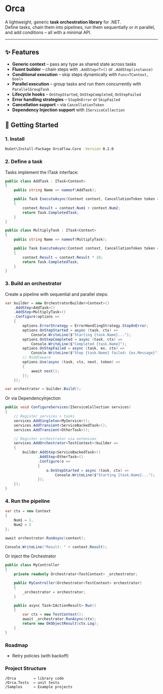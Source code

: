 # Orca

A lightweight, generic **task orchestration library** for .NET.  
Define tasks, chain them into pipelines, run them sequentially or in parallel, and add conditions – all with a minimal API.

---

## ✨ Features

- **Generic context** – pass any type as shared state across tasks
- **Fluent builder** – chain steps with `.AddStep<T>()` or `.AddStep(instance)`
- **Conditional execution** – skip steps dynamically with `Func<TContext, bool>`
- **Parallel execution** – group tasks and run them concurrently with `ParallelGroupTask`
- **Lifecycle hooks** – `OnStepStarted`, `OnStepCompleted`, `OnStepFailed`
- **Error handling strategies** – `StopOnError` or `SkipFailed`
- **Cancellation support** – via `CancellationToken`
- **Dependency Injection support** with `IServiceCollection`

## 🚀 Getting Started

### 1. Install

```bash
NuGet\Install-Package OrcaFlow.Core -Version 0.2.0
```

### 2. Define a task

Tasks implement the ITask<TContext> interface:

```csharp
public class AddTask : ITask<Context>
{
    public string Name => nameof(AddTask);

    public Task ExecuteAsync(Context context, CancellationToken token = default)
    {
        context.Result = context.Num1 + context.Num2;
        return Task.CompletedTask;
    }
}

public class MultiplyTask : ITask<Context>
{
    public string Name => nameof(MultiplyTask);

    public Task ExecuteAsync(Context context, CancellationToken token = default)
    {
        context.Result = context.Result * 10;
        return Task.CompletedTask;
    }
}
```

### 3. Build an orchestrator

Create a pipeline with sequential and parallel steps:

```csharp
var builder = new OrchestratorBuilder<Context>()
    .AddStep<AddTask>()
    .AddStep<MultiplyTask>()
    .Configure(options =>
    {
        options.ErrorStrategy = ErrorHandlingStrategy.StopOnError;
        options.OnStepStarted = async (task, ctx) =>
            Console.WriteLine($"Starting {task.Name}...");
        options.OnStepCompleted = async (task, ctx) =>
            Console.WriteLine($"Completed {task.Name}");
        options.OnStepFailed = async (task, ex, ctx) =>
            Console.WriteLine($"Step {task.Name} failed: {ex.Message}");
        // Middleware
        options.Use(async (task, ctx, next, token) =>
        {
            await next();
        });
    });

var orchestrator = builder.Build();
```

Or via DependencyInjection

```csharp
public void ConfigureServices(IServiceCollection services)
{
    // Register services + tasks
    services.AddSingleton<MyService>();
    services.AddTransient<ServiceBackedTask>();
    services.AddTransient<OtherTask>();

    // Register orchestrator via extension
    services.AddOrchestrator<TestContext>(builder =>
    {
        builder.AddStep<ServiceBackedTask>()
               .AddStep<OtherTask>()
               .Configure(o =>
               {
                   o.OnStepStarted = async (task, ctx) =>
                       Console.WriteLine($"Starting {task.Name}...");
               });
    });
}
```

### 4. Run the pipeline

```csharp
var ctx = new Context
{
    Num1 = 1,
    Num2 = 2
};

await orchestrator.RunAsync(context);

Console.WriteLine("Result: " + context.Result);
```

Or inject the Orchestrator

```csharp
public class MyController
{
    private readonly Orchestrator<TestContext> _orchestrator;

    public MyController(Orchestrator<TestContext> orchestrator)
    {
        _orchestrator = orchestrator;
    }

    public async Task<IActionResult> Run()
    {
        var ctx = new TestContext();
        await _orchestrator.RunAsync(ctx);
        return new OkObjectResult(ctx.Log);
    }
}
```

### Roadmap

- Retry policies (with backoff)

### Project Structure

```
/Orca        → library code
/Orca.Tests  → unit tests
/Samples     → Example projects
```
